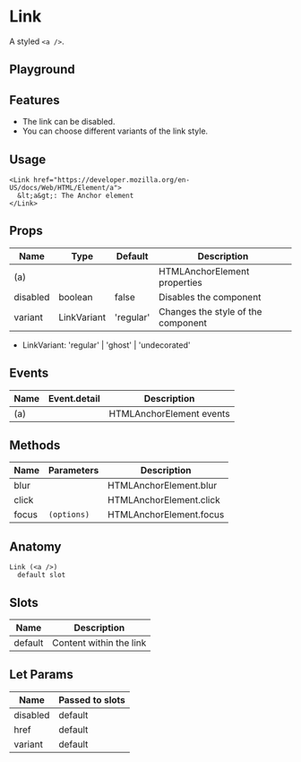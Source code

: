 <script>
    import Playground from './LinkPlayground.svelte';
</script>

# Link

A styled `<a />`.

## Playground

<Playground />

## Features

- The link can be disabled.
- You can choose different variants of the link style.

## Usage

```svelte
<Link href="https://developer.mozilla.org/en-US/docs/Web/HTML/Element/a">
  &lt;a&gt;: The Anchor element
</Link>
```

## Props

| Name     | Type        | Default   | Description                        |
| -------- | ----------- | --------- | ---------------------------------- |
| (a)      |             |           | HTMLAnchorElement properties       |
| disabled | boolean     | false     | Disables the component             |
| variant  | LinkVariant | 'regular' | Changes the style of the component |

- LinkVariant: 'regular' | 'ghost' | 'undecorated'

## Events

| Name | Event.detail | Description              |
| ---- | ------------ | ------------------------ |
| (a)  |              | HTMLAnchorElement events |

## Methods

| Name  | Parameters  | Description             |
| ----- | ----------- | ----------------------- |
| blur  |             | HTMLAnchorElement.blur  |
| click |             | HTMLAnchorElement.click |
| focus | `(options)` | HTMLAnchorElement.focus |

## Anatomy

```
Link (<a />)
  default slot
```

## Slots

| Name    | Description             |
| ------- | ----------------------- |
| default | Content within the link |

## Let Params

| Name     | Passed to slots |
| -------- | --------------- |
| disabled | default         |
| href     | default         |
| variant  | default         |
